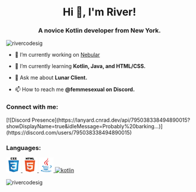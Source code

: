 <h1 align="center">Hi 👋, I'm River!</h1>
<h3 align="center">A novice Kotlin developer from New York.</h3>

<p align="left"> <img src="https://komarev.com/ghpvc/?username=rivercodesig&label=Views&color=854b98&style=flat" alt="rivercodesig" /> </p>

- 🔭 I’m currently working on [Nebular](https://github.com/RiverCodesIG/Nebular)

- 🌱 I’m currently learning **Kotlin, Java, and HTML/CSS.**

- 💬 Ask me about **Lunar Client.**

- 📫 How to reach me **@femmesexual on Discord.**

<h3 align="left">Connect with me:</h3>
<p align="left">
[![Discord Presence](https://lanyard.cnrad.dev/api/795038338494890015?showDisplayName=true&idleMessage=Probably%20barking...)](https://discord.com/users/795038338494890015)
</p>

<h3 align="left">Languages:</h3>
<p align="left"> <a href="https://www.w3schools.com/css/" target="_blank" rel="noreferrer"> <img src="https://raw.githubusercontent.com/devicons/devicon/master/icons/css3/css3-original-wordmark.svg" alt="css3" width="40" height="40"/> </a> <a href="https://www.w3.org/html/" target="_blank" rel="noreferrer"> <img src="https://raw.githubusercontent.com/devicons/devicon/master/icons/html5/html5-original-wordmark.svg" alt="html5" width="40" height="40"/> </a> <a href="https://www.java.com" target="_blank" rel="noreferrer"> <img src="https://raw.githubusercontent.com/devicons/devicon/master/icons/java/java-original.svg" alt="java" width="40" height="40"/> </a> <a href="https://kotlinlang.org" target="_blank" rel="noreferrer"> <img src="https://www.vectorlogo.zone/logos/kotlinlang/kotlinlang-icon.svg" alt="kotlin" width="40" height="40"/> </a> </p>

<p><img align="center" src="https://github-readme-streak-stats.herokuapp.com/?user=rivercodesig&" alt="rivercodesig" /></p>
